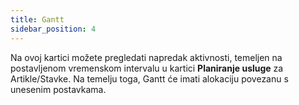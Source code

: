 ```yaml
---
title: Gantt
sidebar_position: 4
---
```


Na ovoj kartici možete pregledati napredak aktivnosti, temeljen na postavljenom vremenskom intervalu u kartici **Planiranje usluge** za Artikle/Stavke. Na temelju toga, Gantt će imati alokaciju povezanu s unesenim postavkama.
